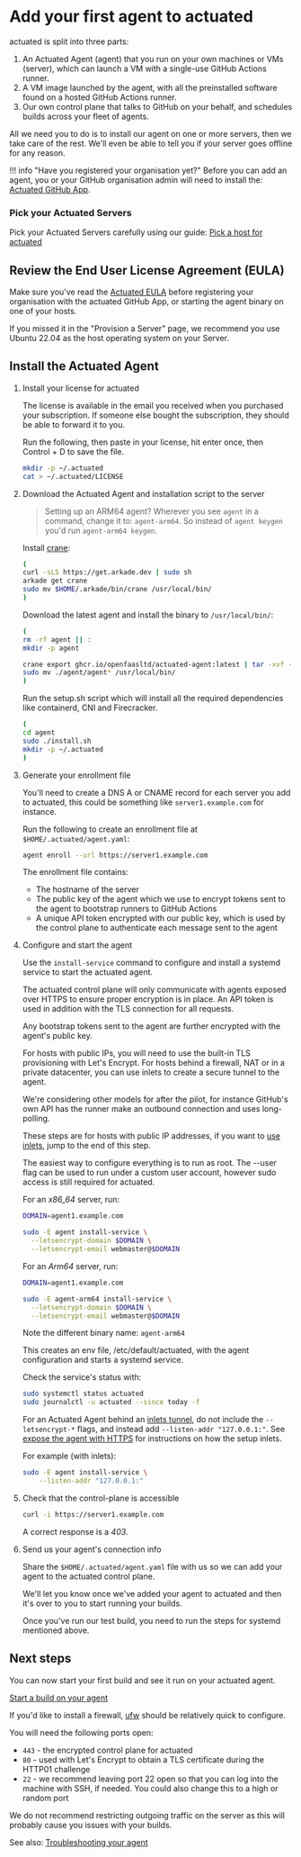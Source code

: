 # Add your first agent to actuated

actuated is split into three parts:

1. An Actuated Agent (agent) that you run on your own machines or VMs (server), which can launch a VM with a single-use GitHub Actions runner.
2. A VM image launched by the agent, with all the preinstalled software found on a hosted GitHub Actions runner.
3. Our own control plane that talks to GitHub on your behalf, and schedules builds across your fleet of agents.

All we need you to do is to install our agent on one or more servers, then we take care of the rest. We'll even be able to tell you if your server goes offline for any reason.

!!! info "Have you registered your organisation yet?"
    Before you can add an agent, you or your GitHub organisation admin will need to install the: [Actuated GitHub App](https://docs.actuated.dev/register/#install-the-github-app).

### Pick your Actuated Servers

Pick your Actuated Servers carefully using our guide: [Pick a host for actuated](/provision-server)

## Review the End User License Agreement (EULA)

Make sure you've read the [Actuated EULA](https://github.com/self-actuated/actuated/blob/master/EULA.md) before registering your organisation with the actuated GitHub App, or starting the agent binary on one of your hosts.

If you missed it in the "Provision a Server" page, we recommend you use Ubuntu 22.04 as the host operating system on your Server.

## Install the Actuated Agent

1. Install your license for actuated

    The license is available in the email you received when you purchased your subscription. If someone else bought the subscription, they should be able to forward it to you.

    Run the following, then paste in your license, hit enter once, then Control + D to save the file.

    ```bash
    mkdir -p ~/.actuated
    cat > ~/.actuated/LICENSE
    ```

2. Download the Actuated Agent and installation script to the server

    > Setting up an ARM64 agent? Wherever you see `agent` in a command, change it to: `agent-arm64`. So instead of `agent keygen` you'd run `agent-arm64 keygen`.

    Install [crane](https://github.com/google/go-containerregistry/releases):

    ```bash
    (
    curl -sLS https://get.arkade.dev | sudo sh
    arkade get crane
    sudo mv $HOME/.arkade/bin/crane /usr/local/bin/
    )
    ```

    Download the latest agent and install the binary to `/usr/local/bin/`:

    ```bash
    (
    rm -rf agent || :
    mkdir -p agent

    crane export ghcr.io/openfaasltd/actuated-agent:latest | tar -xvf - -C ./agent
    sudo mv ./agent/agent* /usr/local/bin/
    )
    ```

    Run the setup.sh script which will install all the required dependencies like containerd, CNI and Firecracker.

    ```bash
    (
    cd agent
    sudo ./install.sh
    mkdir -p ~/.actuated
    )
    ```

3. Generate your enrollment file

    You'll need to create a DNS A or CNAME record for each server you add to actuated, this could be something like `server1.example.com` for instance.

    Run the following to create an enrollment file at `$HOME/.actuated/agent.yaml`:

    ```bash
    agent enroll --url https://server1.example.com
    ```

    The enrollment file contains:

    * The hostname of the server
    * The public key of the agent which we use to encrypt tokens sent to the agent to bootstrap runners to GitHub Actions
    * A unique API token encrypted with our public key, which is used by the control plane to authenticate each message sent to the agent

4. Configure and start the agent

    Use the `install-service` command to configure and install a systemd service to start the actuated agent.

    The actuated control plane will only communicate with agents exposed over HTTPS to ensure proper encryption is in place. An API token is used in addition with the TLS connection for all requests.

    Any bootstrap tokens sent to the agent are further encrypted with the agent's public key.

    For hosts with public IPs, you will need to use the built-in TLS provisioning with Let's Encrypt. For hosts behind a firewall, NAT or in a private datacenter, you can use inlets to create a secure tunnel to the agent.

    We're considering other models for after the pilot, for instance GitHub's own API has the runner make an outbound connection and uses long-polling.

    These steps are for hosts with public IP addresses, if you want to [use inlets](/expose-agent/), jump to the end of this step.

    The easiest way to configure everything is to run as root. The --user flag can be used to run under a custom user account, however sudo access is still required for actuated.

    For an *x86_64* server, run:

    ```bash
    DOMAIN=agent1.example.com

    sudo -E agent install-service \
      --letsencrypt-domain $DOMAIN \
      --letsencrypt-email webmaster@$DOMAIN
    ```

    For an *Arm64* server, run: 

    ```bash
    DOMAIN=agent1.example.com

    sudo -E agent-arm64 install-service \
      --letsencrypt-domain $DOMAIN \
      --letsencrypt-email webmaster@$DOMAIN
    ```
    
    Note the different binary name: `agent-arm64`

    This creates an env file, /etc/default/actuated, with the agent configuration and starts a systemd service.

    Check the service's status with:
    
    ```bash
    sudo systemctl status actuated
    sudo journalctl -u actuated --since today -f
    ```

    For an Actuated Agent behind an [inlets tunnel](https://inlets.dev), do not include the `--letsencrypt-*` flags, and instead add `--listen-addr "127.0.0.1:"`. See [expose the agent with HTTPS](/expose-agent/) for instructions on how the setup inlets.

    For example (with inlets):

    ```bash
    sudo -E agent install-service \
        --listen-addr "127.0.0.1:"
    ```

5. Check that the control-plane is accessible

    ```bash
    curl -i https://server1.example.com
    ```

    A correct response is a *403*.

6. Send us your agent's connection info

    Share the `$HOME/.actuated/agent.yaml` file with us so we can add your agent to the actuated control plane.

    We'll let you know once we've added your agent to actuated and then it's over to you to start running your builds.

    Once you've run our test build, you need to run the steps for systemd mentioned above.

## Next steps

You can now start your first build and see it run on your actuated agent.

[Start a build on your agent](/test-build)

If you'd like to install a firewall, [ufw](https://www.digitalocean.com/community/tutorials/how-to-set-up-a-firewall-with-ufw-on-ubuntu-20-04) should be relatively quick to configure.

You will need the following ports open:

* `443` - the encrypted control plane for actuated
* `80` - used with Let's Encrypt to obtain a TLS certificate during the HTTP01 challenge
* `22` - we recommend leaving port 22 open so that you can log into the machine with SSH, if needed. You could also change this to a high or random port

We do not recommend restricting outgoing traffic on the server as this will probably cause you issues with your builds.

See also: [Troubleshooting your agent](/troubleshooting)
